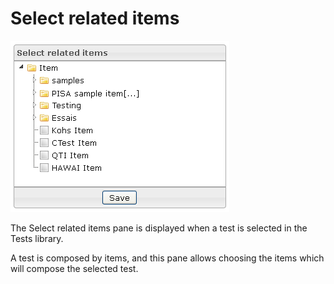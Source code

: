 <!--
parent: 'Manage Tests'
created_at: '2012-03-22 18:06:30'
updated_at: '2013-03-13 13:37:14'
authors:
    - 'Jérôme Bogaerts'
contributors:
    - 'Sophie Doublet'
tags:
    - 'Manage Tests'
-->

Select related items
====================

![](../resources/tests-selectrelateditems.png )

The Select related items pane is displayed when a test is selected in the Tests library.

A test is composed by items, and this pane allows choosing the items which will compose the selected test.


